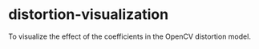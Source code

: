 # distortion-visualization
To visualize the effect of the coefficients in the OpenCV distortion model.
